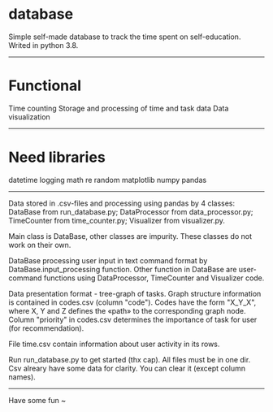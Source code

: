 ﻿# database
Simple self-made database to track the time spent on self-education. Writed in python 3.8.

----------------
# Functional
Time counting
Storage and processing of time and task data
Data visualization

----------------
# Need libraries
datetime
logging
math
re
random
matplotlib
numpy
pandas

----------------
Data stored in .csv-files and processing using pandas by 4 classes:
DataBase from run_database.py;
DataProcessor from data_processor.py;
TimeCounter from time_counter.py;
Visualizer from visualizer.py.

Main class is DataBase, other classes are impurity. These classes do not work on their own.

DataBase processing user input in text command format by DataBase.input_processing function. Other function in
DataBase are user-command functions using DataProcessor, TimeCounter and Visualizer code.


Data presentation format - tree-graph of tasks. Graph structure information is contained in codes.csv (column "code").
Codes have the form "X_Y_X", where X, Y and Z defines the «path» to the corresponding graph node.
Column "priority" in codes.csv determines the importance of task for user (for recommendation).

File time.csv contain information about user activity in its rows.


Run run_database.py to get started (thx cap). All files must be in one dir.
Csv alreary have some data for clarity. You can clear it (except column names).

----------------
Have some fun ~